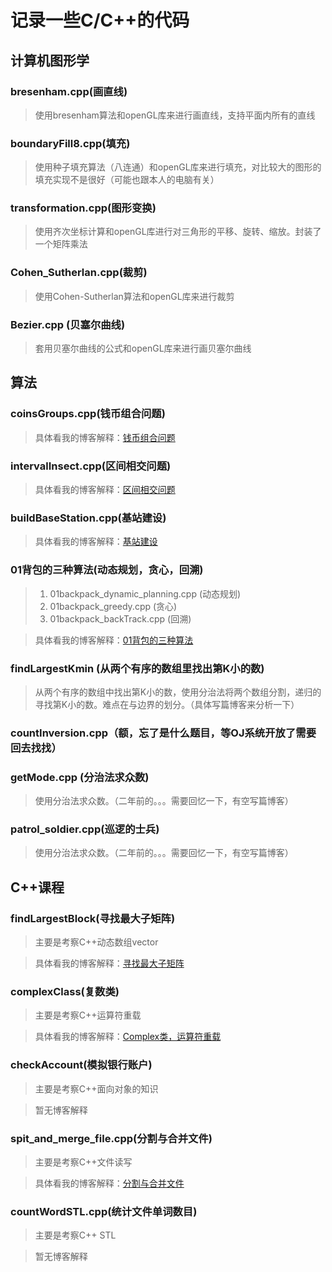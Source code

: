 # 记录一些C/C++的代码

## 计算机图形学

### bresenham.cpp(画直线)

> 使用bresenham算法和openGL库来进行画直线，支持平面内所有的直线

### boundaryFill8.cpp(填充)

> 使用种子填充算法（八连通）和openGL库来进行填充，对比较大的图形的填充实现不是很好（可能也跟本人的电脑有关）

### transformation.cpp(图形变换)

> 使用齐次坐标计算和openGL库进行对三角形的平移、旋转、缩放。封装了一个矩阵乘法

### Cohen_Sutherlan.cpp(裁剪)

> 使用Cohen-Sutherlan算法和openGL库来进行裁剪

### Bezier.cpp (贝塞尔曲线)

> 套用贝塞尔曲线的公式和openGL库来进行画贝塞尔曲线

### 

## 算法

### coinsGroups.cpp(钱币组合问题)

> 具体看我的博客解释：[钱币组合问题](https://chanran.github.io/2016/12/23/moneyGroup/)

### intervalInsect.cpp(区间相交问题)

> 具体看我的博客解释：[区间相交问题](https://chanran.github.io/2016/12/23/sectionIntersect/)

### buildBaseStation.cpp(基站建设)

> 具体看我的博客解释：[基站建设](https://chanran.github.io/2016/12/24/baseStation/)

### 01背包的三种算法(动态规划，贪心，回溯)

> 1. 01backpack_dynamic_planning.cpp (动态规划)
> 2. 01backpack_greedy.cpp (贪心)
> 3. 01backpack_backTrack.cpp (回溯)

> 具体看我的博客解释：[01背包的三种算法](https://chanran.github.io/2016/12/31/01package-algorithm/)

### findLargestKmin (从两个有序的数组里找出第K小的数)

> 从两个有序的数组中找出第K小的数，使用分治法将两个数组分割，递归的寻找第K小的数。难点在与边界的划分。（具体写篇博客来分析一下）


### countInversion.cpp（额，忘了是什么题目，等OJ系统开放了需要回去找找）

### getMode.cpp (分治法求众数)

> 使用分治法求众数。（二年前的。。。需要回忆一下，有空写篇博客）

### patrol_soldier.cpp(巡逻的士兵)

> 使用分治法求众数。（二年前的。。。需要回忆一下，有空写篇博客）

## C++课程

### findLargestBlock(寻找最大子矩阵)

> 主要是考察C++动态数组vector

> 具体看我的博客解释：[寻找最大子矩阵](https://chanran.github.io/2016/12/16/find-largest-matrix-block/)

### complexClass(复数类)

> 主要是考察C++运算符重载

> 具体看我的博客解释：[Complex类，运算符重载](https://chanran.github.io/2016/12/16/operator-overloading/)

### checkAccount(模拟银行账户)

> 主要是考察C++面向对象的知识

> 暂无博客解释

### spit_and_merge_file.cpp(分割与合并文件)

> 主要是考察C++文件读写

> 具体看我的博客解释：[分割与合并文件](https://chanran.github.io/2016/12/16/split-merge-file/)

### countWordSTL.cpp(统计文件单词数目)

> 主要是考察C++ STL

> 暂无博客解释

